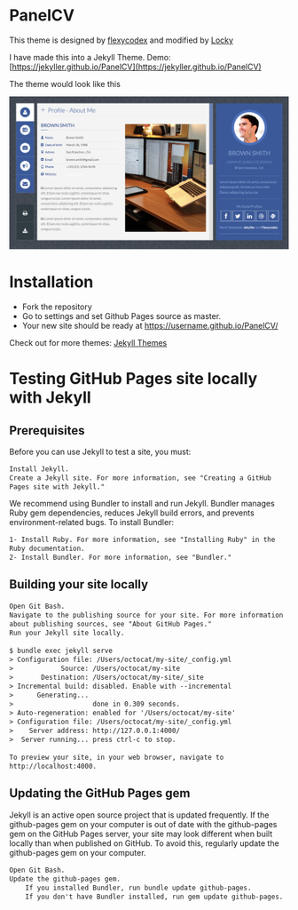# PanelCV

This theme is designed by [flexycodex](https://themeforest.net/item/flexyvcard-responsive-vcard-template-/7158750) and modified by [Locky](https://github.com/junlulocky)

I have made this into a Jekyll Theme. Demo: [https://jekyller.github.io/PanelCV](https://jekyller.github.io/PanelCV)

The theme would look like this 

![Demo](/images/demo.png)


# Installation

- Fork the repository
- Go to settings and set Github Pages source as master.
- Your new site should be ready at https://username.github.io/PanelCV/

Check out for more themes: [Jekyll Themes](http://jekylltheme.org)


# Testing GitHub Pages site locally with Jekyll

## Prerequisites

Before you can use Jekyll to test a site, you must:

    Install Jekyll.
    Create a Jekyll site. For more information, see "Creating a GitHub Pages site with Jekyll."

We recommend using Bundler to install and run Jekyll. Bundler manages Ruby gem dependencies, reduces Jekyll build errors, and prevents environment-related bugs. To install Bundler:

    1- Install Ruby. For more information, see "Installing Ruby" in the Ruby documentation.
    2- Install Bundler. For more information, see "Bundler."

## Building your site locally

    Open Git Bash.
    Navigate to the publishing source for your site. For more information about publishing sources, see "About GitHub Pages."
    Run your Jekyll site locally.

    $ bundle exec jekyll serve
    > Configuration file: /Users/octocat/my-site/_config.yml
    >            Source: /Users/octocat/my-site
    >       Destination: /Users/octocat/my-site/_site
    > Incremental build: disabled. Enable with --incremental
    >      Generating...
    >                    done in 0.309 seconds.
    > Auto-regeneration: enabled for '/Users/octocat/my-site'
    > Configuration file: /Users/octocat/my-site/_config.yml
    >    Server address: http://127.0.0.1:4000/
    >  Server running... press ctrl-c to stop.

    To preview your site, in your web browser, navigate to http://localhost:4000.

## Updating the GitHub Pages gem

Jekyll is an active open source project that is updated frequently. If the github-pages gem on your computer is out of date with the github-pages gem on the GitHub Pages server, your site may look different when built locally than when published on GitHub. To avoid this, regularly update the github-pages gem on your computer.

    Open Git Bash.
    Update the github-pages gem.
        If you installed Bundler, run bundle update github-pages.
        If you don't have Bundler installed, run gem update github-pages.


